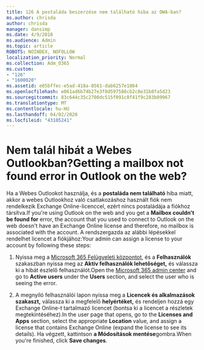 ```yaml
---
title: 126 A postaláda beszerzése nem található hiba az OWA-ban?
ms.author: chrisda
author: chrisda
manager: dansimp
ms.date: 4/9/2018
ms.audience: Admin
ms.topic: article
ROBOTS: NOINDEX, NOFOLLOW
localization_priority: Normal
ms.collection: Adm_O365
ms.custom:
- "126"
- "1600020"
ms.assetid: e85bffec-e5ad-418a-8561-dab6257e1864
ms.openlocfilehash: e061ad6b74b27e3f0d597586cb2c8e31b8fa5d23
ms.sourcegitcommit: 83c644c35c2700dc515f091c8f41f9c283b89967
ms.translationtype: MT
ms.contentlocale: hu-HU
ms.lasthandoff: 04/02/2020
ms.locfileid: "43105241"
---
```

# <a name="getting-a-mailbox-not-found-error-in-outlook-on-the-web"></a><span data-ttu-id="9d017-102">Nem talál hibát a Webes Outlookban?</span><span class="sxs-lookup"><span data-stu-id="9d017-102">Getting a mailbox not found error in Outlook on the web?</span></span>

<span data-ttu-id="9d017-103">Ha a Webes Outlookot használja, és a **postaláda nem található** hiba miatt, akkor a webes Outlookhoz való csatlakozáshoz használt fiók nem rendelkezik Exchange Online-licenccel, ezért nincs postaládája a fiókhoz társítva.</span><span class="sxs-lookup"><span data-stu-id="9d017-103">If you're using Outlook on the web and you get a **Mailbox couldn't be found for** error, the account that you used to connect to Outlook on the web doesn't have an Exchange Online license and therefore, no mailbox is associated with the account.</span></span> <span data-ttu-id="9d017-104">A rendszergazda az alábbi lépésekkel rendelhet licencet a fiókjához:</span><span class="sxs-lookup"><span data-stu-id="9d017-104">Your admin can assign a license to your account by following these steps:</span></span>

1. <span data-ttu-id="9d017-105">Nyissa meg a [Microsoft 365 Felügyeleti központot,](https://portal.office.com/adminportal/home#/homepage) és a **Felhasználók** szakaszban nyissa meg az **Aktív felhasználók lehetőséget,** és válassza ki a hibát észlelő felhasználót.</span><span class="sxs-lookup"><span data-stu-id="9d017-105">Open the [Microsoft 365 admin center](https://portal.office.com/adminportal/home#/homepage) and go to **Active users** under the **Users** section, and select the user who is seeing the error.</span></span>

2. <span data-ttu-id="9d017-106">A megnyíló felhasználói lapon nyissa meg a **Licencek és alkalmazások szakaszt,** válassza ki a megfelelő **helyértéket,** és rendeljen hozzá egy Exchange Online-t tartalmazó licencet (bontsa ki a licencet a részletek megtekintéséhez).</span><span class="sxs-lookup"><span data-stu-id="9d017-106">In the user page that opens, go to the **Licenses and Apps** section, select the appropriate **Location** value, and assign a license that contains Exchange Online (expand the license to see its details).</span></span> <span data-ttu-id="9d017-107">Ha végzett, kattintson **a Módosítások mentése**gombra.</span><span class="sxs-lookup"><span data-stu-id="9d017-107">When you're finished, click **Save changes**.</span></span>

